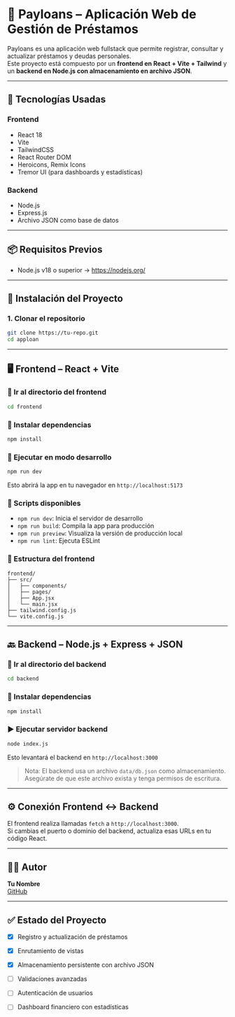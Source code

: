 
# 📘 Payloans – Aplicación Web de Gestión de Préstamos

Payloans es una aplicación web fullstack que permite registrar, consultar y actualizar préstamos y deudas personales.  
Este proyecto está compuesto por un **frontend en React + Vite + Tailwind** y un **backend en Node.js con almacenamiento en archivo JSON**.

---

## 🧩 Tecnologías Usadas

### Frontend
- React 18
- Vite
- TailwindCSS
- React Router DOM
- Heroicons, Remix Icons
- Tremor UI (para dashboards y estadísticas)

### Backend
- Node.js
- Express.js
- Archivo JSON como base de datos

---

## 📦 Requisitos Previos

- Node.js v18 o superior → https://nodejs.org/

---

## 🚀 Instalación del Proyecto

### 1. Clonar el repositorio

```bash
git clone https://tu-repo.git
cd apploan
```

---

## 🖥️ Frontend – React + Vite

### 📂 Ir al directorio del frontend

```bash
cd frontend
```

### 🔧 Instalar dependencias

```bash
npm install
```

### 🧪 Ejecutar en modo desarrollo

```bash
npm run dev
```

Esto abrirá la app en tu navegador en `http://localhost:5173`

### 📜 Scripts disponibles

- `npm run dev`: Inicia el servidor de desarrollo
- `npm run build`: Compila la app para producción
- `npm run preview`: Visualiza la versión de producción local
- `npm run lint`: Ejecuta ESLint

### 📁 Estructura del frontend

```
frontend/
├── src/
│   ├── components/
│   ├── pages/
│   ├── App.jsx
│   └── main.jsx
├── tailwind.config.js
└── vite.config.js
```

---

## 🔙 Backend – Node.js + Express + JSON

### 📂 Ir al directorio del backend

```bash
cd backend
```

### 🔧 Instalar dependencias

```bash
npm install
```

### ▶️ Ejecutar servidor backend

```bash
node index.js
```

Esto levantará el backend en `http://localhost:3000`


> Nota: El backend usa un archivo `data/db.json` como almacenamiento. Asegúrate de que este archivo exista y tenga permisos de escritura.

---

## ⚙️ Conexión Frontend ↔ Backend

El frontend realiza llamadas `fetch` a `http://localhost:3000`.  
Si cambias el puerto o dominio del backend, actualiza esas URLs en tu código React.

---

## 🧑‍💻 Autor

**Tu Nombre**  
[GitHub](https://github.com/JoseCarmona17)

---

## ✅ Estado del Proyecto

- [x] Registro y actualización de préstamos
- [x] Enrutamiento de vistas
- [x] Almacenamiento persistente con archivo JSON
- [ ] Validaciones avanzadas
- [ ] Autenticación de usuarios
- [ ] Dashboard financiero con estadísticas

